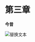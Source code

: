 # 第三章

**今昔**

![替换文本](https://ss0.bdstatic.com/70cFvHSh_Q1YnxGkpoWK1HF6hhy/it/u=3847243880,3707645546&fm=26&gp=0.jpg)